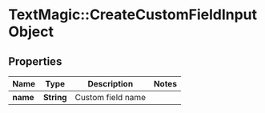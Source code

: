 # TextMagic::CreateCustomFieldInputObject

## Properties
Name | Type | Description | Notes
------------ | ------------- | ------------- | -------------
**name** | **String** | Custom field name | 


